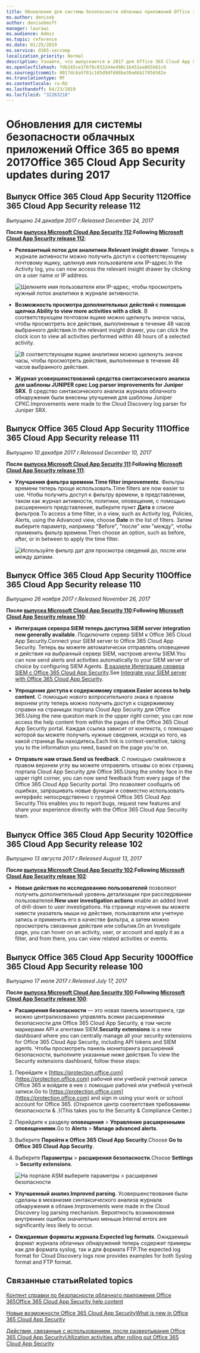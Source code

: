```yaml
---
title: Обновления для системы безопасности облачных приложений Office 365 во время 2017
ms.author: deniseb
author: denisebmsft
manager: laurawi
ms.audience: Admin
ms.topic: reference
ms.date: 01/25/2019
ms.service: O365-seccomp
localization_priority: Normal
description: Узнайте, что выпускается в 2017 для Office 365 Cloud App Security
ms.openlocfilehash: fdb245ce1f6f8c033244e498c16451ea865b61c6
ms.sourcegitcommit: 0017dc6a5f81c165d9dfd88be39a6bb17856582e
ms.translationtype: MT
ms.contentlocale: ru-RU
ms.lasthandoff: 04/23/2019
ms.locfileid: "32263218"
---
```

# <a name="office-365-cloud-app-security-updates-during-2017"></a><span data-ttu-id="cd854-103">Обновления для системы безопасности облачных приложений Office 365 во время 2017</span><span class="sxs-lookup"><span data-stu-id="cd854-103">Office 365 Cloud App Security updates during 2017</span></span>
    
## <a name="office-365-cloud-app-security-release-112"></a><span data-ttu-id="cd854-104">Выпуск Office 365 Cloud App Security 112</span><span class="sxs-lookup"><span data-stu-id="cd854-104">Office 365 Cloud App Security release 112</span></span>

<span data-ttu-id="cd854-105">*Выпущено 24 декабря 2017 г.*</span><span class="sxs-lookup"><span data-stu-id="cd854-105">*Released December 24, 2017*</span></span> 
  
<span data-ttu-id="cd854-106">**После [выпуска Microsoft Cloud App Security 112](https://docs.microsoft.com/cloud-app-security/release-notes#cloud-app-security-release-112)**:</span><span class="sxs-lookup"><span data-stu-id="cd854-106">**Following [Microsoft Cloud App Security release 112](https://docs.microsoft.com/cloud-app-security/release-notes#cloud-app-security-release-112)**:</span></span> 
  
- <span data-ttu-id="cd854-107">**Релевантный лоток для аналитики**.</span><span class="sxs-lookup"><span data-stu-id="cd854-107">**Relevant insight drawer**.</span></span> <span data-ttu-id="cd854-108">Теперь в журнале активности можно получить доступ к соответствующему почтовому ящику, щелкнув имя пользователя или IP-адрес.</span><span class="sxs-lookup"><span data-stu-id="cd854-108">In the Activity log, you can now access the relevant insight drawer by clicking on a user name or IP address.</span></span> 
    
    ![Щелкните имя пользователя или IP-адрес, чтобы просмотреть нужный лоток аналитики в журнале активности.](media/8e32b3fa-8c0c-4c5e-b248-fe7d7e1b516d.png)
  
- <span data-ttu-id="cd854-110">**Возможность просмотра дополнительных действий с помощью щелчка**.</span><span class="sxs-lookup"><span data-stu-id="cd854-110">**Ability to view more activities with a click**.</span></span> <span data-ttu-id="cd854-111">В соответствующем почтовом ящике можно щелкнуть значок часы, чтобы просмотреть все действия, выполненные в течение 48 часов выбранного действия.</span><span class="sxs-lookup"><span data-stu-id="cd854-111">In the relevant insight drawer, you can click the clock icon to view all activities performed within 48 hours of a selected activity.</span></span> 
    
    ![В соответствующем ящике аналитики можно щелкнуть значок часы, чтобы просмотреть действия, выполненные в течение 48 часов выбранного действия.](media/c6c96aa0-98e5-4205-8873-45f8d6fd0843.png)
  
- <span data-ttu-id="cd854-113">**Журнал усовершенствований средства синтаксического анализа для шаблоны JUNIPER сркс**.</span><span class="sxs-lookup"><span data-stu-id="cd854-113">**Log parser improvements for Juniper SRX**.</span></span> <span data-ttu-id="cd854-114">В средство синтаксического анализа журнала облачного обнаружения были внесены улучшения для шаблоны Juniper СРКС.</span><span class="sxs-lookup"><span data-stu-id="cd854-114">Improvements were made to the Cloud Discovery log parser for Juniper SRX.</span></span> 
    
## <a name="office-365-cloud-app-security-release-111"></a><span data-ttu-id="cd854-115">Выпуск Office 365 Cloud App Security 111</span><span class="sxs-lookup"><span data-stu-id="cd854-115">Office 365 Cloud App Security release 111</span></span>

<span data-ttu-id="cd854-116">*Выпущено 10 декабря 2017 г.*</span><span class="sxs-lookup"><span data-stu-id="cd854-116">*Released December 10, 2017*</span></span> 
  
<span data-ttu-id="cd854-117">**После [выпуска Microsoft Cloud App Security 111](https://docs.microsoft.com/cloud-app-security/release-notes#cloud-app-security-release-111)**:</span><span class="sxs-lookup"><span data-stu-id="cd854-117">**Following [Microsoft Cloud App Security release 111](https://docs.microsoft.com/cloud-app-security/release-notes#cloud-app-security-release-111)**:</span></span> 
  
- <span data-ttu-id="cd854-118">**Улучшения фильтра времени**.</span><span class="sxs-lookup"><span data-stu-id="cd854-118">**Time filter improvements**.</span></span> <span data-ttu-id="cd854-119">Фильтры времени теперь проще использовать.</span><span class="sxs-lookup"><span data-stu-id="cd854-119">Time filters are now easier to use.</span></span> <span data-ttu-id="cd854-120">Чтобы получить доступ к фильтру времени, в представлении, таком как журнал активности, политики, оповещения, с помощью расширенного представления, выберите пункт **Дата** в списке фильтров.</span><span class="sxs-lookup"><span data-stu-id="cd854-120">To access a time filter, in a view, such as Activity log, Policies, Alerts, using the Advanced view, choose **Date** in the list of filters.</span></span> <span data-ttu-id="cd854-121">Затем выберите параметр, например "Before", "после" или "между", чтобы применить фильтр времени.</span><span class="sxs-lookup"><span data-stu-id="cd854-121">Then choose an option, such as before, after, or in between to apply the time filter.</span></span> 
    
    ![Используйте фильтр дат для просмотра сведений до, после или между датами.](media/9dbb2a10-f68f-413b-8b4e-88911152cb92.png)
  
## <a name="office-365-cloud-app-security-release-110"></a><span data-ttu-id="cd854-123">Выпуск Office 365 Cloud App Security 110</span><span class="sxs-lookup"><span data-stu-id="cd854-123">Office 365 Cloud App Security release 110</span></span>

<span data-ttu-id="cd854-124">*Выпущено 26 ноября 2017 г.*</span><span class="sxs-lookup"><span data-stu-id="cd854-124">*Released November 26, 2017*</span></span> 
  
<span data-ttu-id="cd854-125">**После [выпуска Microsoft Cloud App Security 110](https://docs.microsoft.com/cloud-app-security/release-notes#cloud-app-security-release-110)**:</span><span class="sxs-lookup"><span data-stu-id="cd854-125">**Following [Microsoft Cloud App Security release 110](https://docs.microsoft.com/cloud-app-security/release-notes#cloud-app-security-release-110)**:</span></span> 
  
- <span data-ttu-id="cd854-126">**Интеграция сервера SIEM теперь доступна**.</span><span class="sxs-lookup"><span data-stu-id="cd854-126">**SIEM server integration now generally available**.</span></span> <span data-ttu-id="cd854-127">Подключите сервер SIEM к Office 365 Cloud App Security.</span><span class="sxs-lookup"><span data-stu-id="cd854-127">Connect your SIEM server to Office 365 Cloud App Security.</span></span> <span data-ttu-id="cd854-128">Теперь вы можете автоматически отправлять оповещения и действия на выбранный сервер SIEM, настроив агенты SIEM.</span><span class="sxs-lookup"><span data-stu-id="cd854-128">You can now send alerts and activities automatically to your SIEM server of choice by configuring SIEM Agents.</span></span> <span data-ttu-id="cd854-129">[В разделе Интеграция сервера SIEM с Office 365 Cloud App Security](integrate-your-siem-server-with-office-365-cas.md).</span><span class="sxs-lookup"><span data-stu-id="cd854-129">See [Integrate your SIEM server with Office 365 Cloud App Security](integrate-your-siem-server-with-office-365-cas.md).</span></span>
    
- <span data-ttu-id="cd854-130">**Упрощение доступа к содержимому справки**.</span><span class="sxs-lookup"><span data-stu-id="cd854-130">**Easier access to help content**.</span></span> <span data-ttu-id="cd854-131">С помощью нового вопросительного знака в правом верхнем углу теперь можно получить доступ к содержимому справки на страницах портала Cloud App Security для Office 365.</span><span class="sxs-lookup"><span data-stu-id="cd854-131">Using the new question mark in the upper right corner, you can now access the help content from within the pages of the Office 365 Cloud App Security portal.</span></span> <span data-ttu-id="cd854-132">Каждая ссылка зависит от контекста, с помощью которой вы можете получить нужные сведения, исходя из того, на какой странице Вы находитесь.</span><span class="sxs-lookup"><span data-stu-id="cd854-132">Each link is context-sensitive, taking you to the information you need, based on the page you're on.</span></span> 
    
- <span data-ttu-id="cd854-133">**Отправьте нам отзыв**.</span><span class="sxs-lookup"><span data-stu-id="cd854-133">**Send us feedback**.</span></span> <span data-ttu-id="cd854-134">С помощью смайликов в правом верхнем углу вы можете отправлять отзывы со всех страниц портала Cloud App Security для Office 365.</span><span class="sxs-lookup"><span data-stu-id="cd854-134">Using the smiley face in the upper right corner, you can now send feedback from every page of the Office 365 Cloud App Security portal.</span></span> <span data-ttu-id="cd854-135">Это позволяет сообщать об ошибках, запрашивать новые функции и совместно использовать интерфейс непосредственно с группой Office 365 Cloud App Security.</span><span class="sxs-lookup"><span data-stu-id="cd854-135">This enables you to report bugs, request new features and share your experience directly with the Office 365 Cloud App Security team.</span></span> 
    
## <a name="office-365-cloud-app-security-release-102"></a><span data-ttu-id="cd854-136">Выпуск Office 365 Cloud App Security 102</span><span class="sxs-lookup"><span data-stu-id="cd854-136">Office 365 Cloud App Security release 102</span></span>

<span data-ttu-id="cd854-137">*Выпущено 13 августа 2017 г.*</span><span class="sxs-lookup"><span data-stu-id="cd854-137">*Released August 13, 2017*</span></span> 
  
<span data-ttu-id="cd854-138">**После [выпуска Microsoft Cloud App Security 102](https://docs.microsoft.com/cloud-app-security/release-notes#cloud-app-security-release-102)**:</span><span class="sxs-lookup"><span data-stu-id="cd854-138">**Following [Microsoft Cloud App Security release 102](https://docs.microsoft.com/cloud-app-security/release-notes#cloud-app-security-release-102)**:</span></span> 
  
- <span data-ttu-id="cd854-139">**Новые действия по исследованию пользователей** позволяют получить дополнительный уровень детализации при расследовании пользователей.</span><span class="sxs-lookup"><span data-stu-id="cd854-139">**New user investigation actions** enable an added level of drill-down to user investigations.</span></span> <span data-ttu-id="cd854-140">На странице изучения вы можете навести указатель мыши на действие, пользователя или учетную запись и применить его в качестве фильтра, а затем можно просмотреть связанные действия или события.</span><span class="sxs-lookup"><span data-stu-id="cd854-140">On an Investigate page, you can hover on an activity, user, or account and apply it as a filter, and from there, you can view related activities or events.</span></span> 
    
## <a name="office-365-cloud-app-security-release-100"></a><span data-ttu-id="cd854-141">Выпуск Office 365 Cloud App Security 100</span><span class="sxs-lookup"><span data-stu-id="cd854-141">Office 365 Cloud App Security release 100</span></span>

<span data-ttu-id="cd854-142">*Выпущено 17 июля 2017 г.*</span><span class="sxs-lookup"><span data-stu-id="cd854-142">*Released July 17, 2017*</span></span> 
  
<span data-ttu-id="cd854-143">**После [выпуска Microsoft Cloud App Security 100](https://docs.microsoft.com/cloud-app-security/release-notes#cloud-app-security-release-100)**:</span><span class="sxs-lookup"><span data-stu-id="cd854-143">**Following [Microsoft Cloud App Security release 100](https://docs.microsoft.com/cloud-app-security/release-notes#cloud-app-security-release-100)**:</span></span> 
  
- <span data-ttu-id="cd854-144">**Расширения безопасности** — это новая панель мониторинга, где можно централизованно управлять всеми расширениями безопасности для Office 365 Cloud App Security, в том числе маркерами API и агентами SIEM.</span><span class="sxs-lookup"><span data-stu-id="cd854-144">**Security extensions** is a new dashboard where you can centrally manage all your security extensions for Office 365 Cloud App Security, including API tokens and SIEM agents.</span></span> <span data-ttu-id="cd854-145">Чтобы просмотреть панель мониторинга расширений безопасности, выполните указанные ниже действия.</span><span class="sxs-lookup"><span data-stu-id="cd854-145">To view the Security extensions dashboard, follow these steps:</span></span> 
    
1. <span data-ttu-id="cd854-146">Перейдите к [https://protection.office.com](https://protection.office.com) рабочей или учебной учетной записи Office 365 и войдите в нее с помощью рабочей или учебной учетной записи.</span><span class="sxs-lookup"><span data-stu-id="cd854-146">Go to [https://protection.office.com](https://protection.office.com) and sign in using your work or school account for Office 365.</span></span> <span data-ttu-id="cd854-147">(Откроется центр соответствия требованиям безопасности &amp; .)</span><span class="sxs-lookup"><span data-stu-id="cd854-147">(This takes you to the Security &amp; Compliance Center.)</span></span> 
    
2. <span data-ttu-id="cd854-148">Перейдите к разделу **оповещения** \> **Управление расширенными оповещениями**.</span><span class="sxs-lookup"><span data-stu-id="cd854-148">Go to **Alerts** \> **Manage advanced alerts**.</span></span>
    
3. <span data-ttu-id="cd854-149">Выберите **Перейти к Office 365 Cloud App Security**.</span><span class="sxs-lookup"><span data-stu-id="cd854-149">Choose **Go to Office 365 Cloud App Security**.</span></span>
  
4. <span data-ttu-id="cd854-150">Выберите **Параметры** \> **расширения безопасности**.</span><span class="sxs-lookup"><span data-stu-id="cd854-150">Choose **Settings** \> **Security extensions**.</span></span>
    
    ![На портале ASM выберите параметры \> расширения безопасности](media/f03d47a1-91ff-41b9-9baf-b514cffe41a8.png)
  
- <span data-ttu-id="cd854-152">**Улучшенный анализ**.</span><span class="sxs-lookup"><span data-stu-id="cd854-152">**Improved parsing**.</span></span> <span data-ttu-id="cd854-153">Усовершенствования были сделаны в механизме синтаксического анализа журнала обнаружения в облаке.</span><span class="sxs-lookup"><span data-stu-id="cd854-153">Improvements were made in the Cloud Discovery log parsing mechanism.</span></span> <span data-ttu-id="cd854-154">Вероятность возникновения внутренних ошибок значительно меньше.</span><span class="sxs-lookup"><span data-stu-id="cd854-154">Internal errors are significantly less likely to occur.</span></span> 
    
- <span data-ttu-id="cd854-155">**Ожидаемые форматы журнала**.</span><span class="sxs-lookup"><span data-stu-id="cd854-155">**Expected log formats**.</span></span> <span data-ttu-id="cd854-156">Ожидаемый формат журнала облачных обнаружений теперь содержит примеры как для формата syslog, так и для формата FTP.</span><span class="sxs-lookup"><span data-stu-id="cd854-156">The expected log format for Cloud Discovery logs now provides examples for both Syslog format and FTP format.</span></span> 
    
## <a name="related-topics"></a><span data-ttu-id="cd854-157">Связанные статьи</span><span class="sxs-lookup"><span data-stu-id="cd854-157">Related topics</span></span>

[<span data-ttu-id="cd854-158">Контент справки по безопасности облачного приложения Office 365</span><span class="sxs-lookup"><span data-stu-id="cd854-158">Office 365 Cloud App Security help content</span></span>](office-365-cas-help.md)

[<span data-ttu-id="cd854-159">Новые возможности Office 365 Cloud App Security</span><span class="sxs-lookup"><span data-stu-id="cd854-159">What is new in Office 365 Cloud App Security</span></span>](new-in-office-365-cas.md)
  
[<span data-ttu-id="cd854-160">Действия, связанные с использованием, после развертывания Office 365 Cloud App Security</span><span class="sxs-lookup"><span data-stu-id="cd854-160">Utilization activities after rolling out Office 365 Cloud App Security</span></span>](utilization-activities-for-ocas.md)

